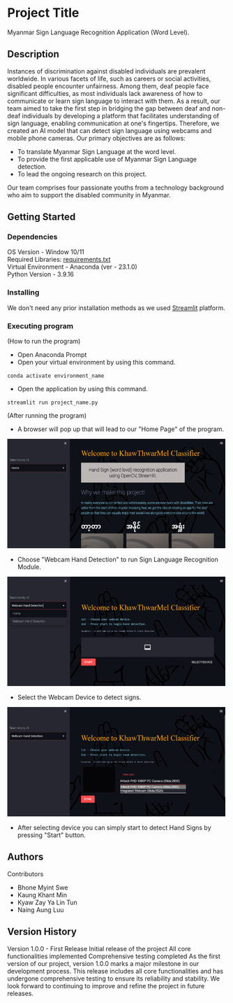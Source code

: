 # Project Title

Myanmar Sign Language Recognition Application (Word Level).

## Description

Instances of discrimination against disabled individuals are prevalent worldwide. In various facets of life, such as careers or social activities, disabled people encounter unfairness. Among them, deaf people face significant difficulties, as most individuals lack awareness of how to communicate or learn sign language to interact with them. As a result, our team aimed to take the first step in bridging the gap between deaf and non-deaf individuals by developing a platform that facilitates understanding of sign language, enabling communication at one's fingertips. Therefore, we created an AI model that can detect sign language using webcams and mobile phone cameras. Our primary objectives are as follows:

- To translate Myanmar Sign Language at the word level.
- To provide the first applicable use of Myanmar Sign Language detection.
- To lead the ongoing research on this project.

Our team comprises four passionate youths from a technology background who aim to support the disabled community in Myanmar.

## Getting Started

### Dependencies

OS Version - Window 10/11
<br>
Required Libraries: <a href="https://github.com/Mooncak3e/BSLR_3Words/blob/main/requirements.txt">requirements.txt</a>                    
Virtual Environment - Anaconda (ver - 23.1.0)
<br>
Python Version - 3.9.16

### Installing

We don't need any prior installation methods as we used <a href="https://streamlit.io/">Streamlit</a> platform.

### Executing program

(How to run the program)
* Open Anaconda Prompt
* Open your virtual environment by using this command.
```
conda activate environment_name
```
* Open the application by using this command. 
```
streamlit run project_name.py
```

(After running the program)
* A browser will pop up that will lead to our "Home Page" of the program. 
<img src="readme_images/home_page.png" width="500" height="250">

* Choose "Webcam Hand Detection" to run Sign Language Recognition Module. 
<img src="readme_images/WebcamHandDetection_page.png" width="500" height="250">

* Select the Webcam Device to detect signs.
<img src="readme_images/select_device.png" width="500" height="250"> 

* After selecting device you can simply start to detect Hand Signs by pressing "Start" button.

## Authors

Contributors 
- Bhone Myint Swe
- Kaung Khant Min
- Kyaw Zay Ya Lin Tun
- Naing Aung Luu

## Version History

Version 1.0.0 - First Release
Initial release of the project
All core functionalities implemented
Comprehensive testing completed
As the first version of our project, version 1.0.0 marks a major milestone in our development process. This release includes all core functionalities and has undergone comprehensive testing to ensure its reliability and stability. We look forward to continuing to improve and refine the project in future releases.
